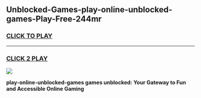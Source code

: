 
## Unblocked-Games-play-online-unblocked-games-Play-Free-244mr
<h3>
<a href="https://premium76.site?title=play-online-unblocked-games&ref=24M">CLICK TO PLAY</a></h3>
<hr>

<h3>
<a href="https://premium76.site?title=play-online-unblocked-games&ref=24M">CLICK 2 PLAY</a>
  
</h3>

<a href="https://premium76.site?title=play-online-unblocked-games&ref=24M"><img src="https://clearcache.store/games.png"></a>


**play-online-unblocked-games games unblocked: Your Gateway to Fun and Accessible Online Gaming**
